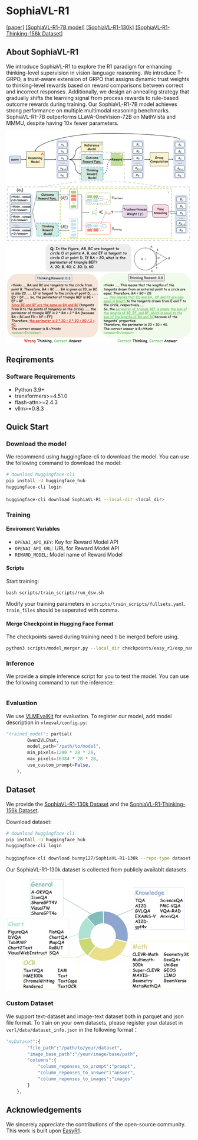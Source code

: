 # SophiaVL-R1

[[paper]]() [[SophiaVL-R1-7B model]](https://huggingface.co/bunny127/SophiaVL-R1-7B) [[SophiaVL-R1-130k]](https://huggingface.co/datasets/bunny127/SophiaVL-R1-130k) [[SophiaVL-R1-Thinking-156k Dataset]](https://huggingface.co/datasets/bunny127/SophiaVL-R1-Thinking-156k)

## About SophiaVL-R1

We introduce SophiaVL-R1 to explore the R1 paradigm for enhancing thinking-level supervision in vision-language reasoning.
We introduce T-GRPO, a trust-aware extension of GRPO that assigns dynamic trust weights to thinking-level rewards based on reward comparisons between correct and incorrect responses. Additionally, we design an annealing strategy that gradually shifts the learning signal from process rewards to rule-based outcome rewards during training.
Our SophiaVL-R1-7B model achieves strong performance on multiple multimodal reasoning benchmarks. SophiaVL-R1-7B outperforms LLaVA-OneVision-72B on MathVista and MMMU, despite having 10× fewer parameters.

![](images/overview.png)
![](images/demo.png)

## Reqirements
### Software Requirements
- Python 3.9+
- transformers>=4.51.0
- flash-attn>=2.4.3
- vllm>=0.8.3


## Quick Start

### Download the model
We recommend using huggingface-cli to download the model. You can use the following command to download the model:
```bash
# download huggingface-cli
pip install -U huggingface_hub
huggingface-cli login

huggingface-cli download SophiaVL-R1 --local-dir <local_dir>
```

### Training
#### Enviroment Variables

- `OPENAI_API_KEY`: Key for Reward Model API
- `OPENAI_API_URL`: URL for Reward Model API
- `REWARD_MODEL`: Model name of Reward Model


#### Scripts

Start training:
```
bash scripts/train_scripts/run_dsw.sh
```

Modify your training parameters in `scripts/train_scripts/fullsets.yaml`. `train_files` should be seperated with comma.

#### Merge Checkpoint in Hugging Face Format
The checkpoints saved during training need ti be merged before using.
```bash
python3 scripts/model_merger.py --local_dir checkpoints/easy_r1/exp_name/global_step_1/actor
```

### Inference
We provide a simple inference script for you to test the model. You can use the following command to run the inference:
```bash


```
### Evaluation

We use [VLMEvalKit](https://github.com/open-compass/VLMEvalKit) for evaluation. To register our model, add model description in `vlmeval/config.py`:

```python
"trained_model": partial(
        Qwen2VLChat,
        model_path="/path/to/model",
        min_pixels=1280 * 28 * 28,
        max_pixels=16384 * 28 * 28,
        use_custom_prompt=False,
    ),
```
## Dataset
We provide the [SophiaVL-R1-130k Dataset](https://huggingface.co/datasets/bunny127/SophiaVL-R1-130k) and the [SophiaVL-R1-Thinking-156k Dataset](https://huggingface.co/datasets/bunny127/SophiaVL-R1-Thinking-156k).

Download dataset:
```bash
# download huggingface-cli
pip install -U huggingface_hub
huggingface-cli login

huggingface-cli download bunny127/SophiaVL-R1-130k --repo-type dataset --local-dir <local_dir>
```

Our SophiaVL-R1-130k dataset is collected from publicly availablt datasets.

![](images/dataset.png)

### Custom Dataset
We support text-dataset and image-text dataset both in parquet and json file format. To train on your own datasets, please register your dataset in `verl/data/dataset_info.json` in the following format：
```python
"myDataset":{
        "file_path":"/path/to/your/dataset",
        "image_base_path":"/your/image/base/path",
        "columns":{
            "column_reponses_to_prompt":"prompt",
            "column_reponses_to_answer":"answer",
            "column_reponses_to_images":"images"
        }
    },
```

## Acknowledgements

We sincerely appreciate the contributions of the open-source community. This work is built upon [EasyR1](https://github.com/hiyouga/EasyR1).